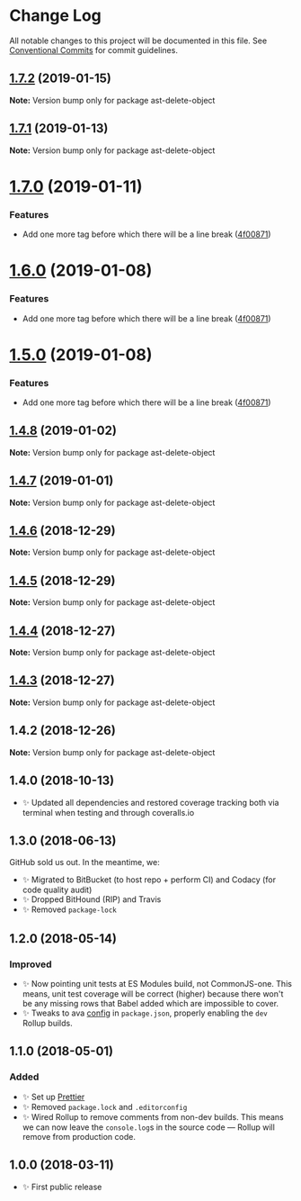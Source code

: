 # Change Log

All notable changes to this project will be documented in this file.
See [Conventional Commits](https://conventionalcommits.org) for commit guidelines.

## [1.7.2](https://bitbucket.org/codsen/codsen/src/master/packages/ast-delete-object/compare/ast-delete-object@1.7.1...ast-delete-object@1.7.2) (2019-01-15)

**Note:** Version bump only for package ast-delete-object





## [1.7.1](https://bitbucket.org/codsen/codsen/src/master/packages/ast-delete-object/compare/ast-delete-object@1.7.0...ast-delete-object@1.7.1) (2019-01-13)

**Note:** Version bump only for package ast-delete-object





# [1.7.0](https://bitbucket.org/codsen/codsen/src/master/packages/ast-delete-object/compare/ast-delete-object@1.4.8...ast-delete-object@1.7.0) (2019-01-11)

### Features

- Add one more tag before which there will be a line break ([4f00871](https://bitbucket.org/codsen/codsen/src/master/packages/ast-delete-object/commits/4f00871))

# [1.6.0](https://bitbucket.org/codsen/codsen/src/master/packages/ast-delete-object/compare/ast-delete-object@1.4.8...ast-delete-object@1.6.0) (2019-01-08)

### Features

- Add one more tag before which there will be a line break ([4f00871](https://bitbucket.org/codsen/codsen/src/master/packages/ast-delete-object/commits/4f00871))

# [1.5.0](https://bitbucket.org/codsen/codsen/src/master/packages/ast-delete-object/compare/ast-delete-object@1.4.8...ast-delete-object@1.5.0) (2019-01-08)

### Features

- Add one more tag before which there will be a line break ([4f00871](https://bitbucket.org/codsen/codsen/src/master/packages/ast-delete-object/commits/4f00871))

## [1.4.8](https://bitbucket.org/codsen/codsen/src/master/packages/ast-delete-object/compare/ast-delete-object@1.4.7...ast-delete-object@1.4.8) (2019-01-02)

**Note:** Version bump only for package ast-delete-object

## [1.4.7](https://bitbucket.org/codsen/codsen/src/master/packages/ast-delete-object/compare/ast-delete-object@1.4.6...ast-delete-object@1.4.7) (2019-01-01)

**Note:** Version bump only for package ast-delete-object

## [1.4.6](https://bitbucket.org/codsen/codsen/src/master/packages/ast-delete-object/compare/ast-delete-object@1.4.5...ast-delete-object@1.4.6) (2018-12-29)

**Note:** Version bump only for package ast-delete-object

## [1.4.5](https://bitbucket.org/codsen/codsen/src/master/packages/ast-delete-object/compare/ast-delete-object@1.4.4...ast-delete-object@1.4.5) (2018-12-29)

**Note:** Version bump only for package ast-delete-object

## [1.4.4](https://bitbucket.org/codsen/codsen/src/master/packages/ast-delete-object/compare/ast-delete-object@1.4.3...ast-delete-object@1.4.4) (2018-12-27)

**Note:** Version bump only for package ast-delete-object

## [1.4.3](https://bitbucket.org/codsen/codsen/src/master/packages/ast-delete-object/compare/ast-delete-object@1.4.2...ast-delete-object@1.4.3) (2018-12-27)

**Note:** Version bump only for package ast-delete-object

## 1.4.2 (2018-12-26)

**Note:** Version bump only for package ast-delete-object

## 1.4.0 (2018-10-13)

- ✨ Updated all dependencies and restored coverage tracking both via terminal when testing and through coveralls.io

## 1.3.0 (2018-06-13)

GitHub sold us out. In the meantime, we:

- ✨ Migrated to BitBucket (to host repo + perform CI) and Codacy (for code quality audit)
- ✨ Dropped BitHound (RIP) and Travis
- ✨ Removed `package-lock`

## 1.2.0 (2018-05-14)

### Improved

- ✨ Now pointing unit tests at ES Modules build, not CommonJS-one. This means, unit test coverage will be correct (higher) because there won't be any missing rows that Babel added which are impossible to cover.
- ✨ Tweaks to ava [config](https://github.com/avajs/ava/blob/master/docs/recipes/es-modules.md) in `package.json`, properly enabling the `dev` Rollup builds.

## 1.1.0 (2018-05-01)

### Added

- ✨ Set up [Prettier](https://prettier.io)
- ✨ Removed `package.lock` and `.editorconfig`
- ✨ Wired Rollup to remove comments from non-dev builds. This means we can now leave the `console.log`s in the source code — Rollup will remove from production code.

## 1.0.0 (2018-03-11)

- ✨ First public release
